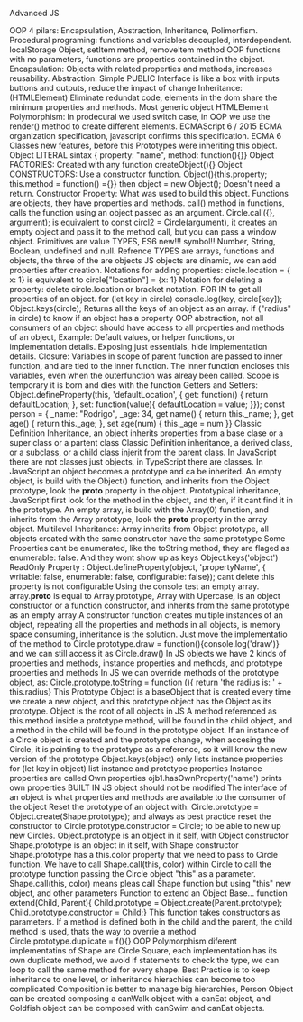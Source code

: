 Advanced JS

OOP 4 pilars: Encapsulation, Abstraction, Inheritance, Polimorfism.
Procedural programing: functions and variables decoupled, interdependent.
localStorage Object, setItem method, removeItem method
OOP functions with no parameters, functions are properties contained in the object.
Encapsulation: Objects with related properties and methods, increases reusability.
Abstraction: Simple PUBLIC Interface is like a box with inputs buttons and outputs, reduce the impact of change
Inheritance: (HTMLElement) Eliminate redundat code, elements in the dom share the minimum properties and methods. Most generic object HTMLElement
Polymorphism: In prodecural we used switch case, in OOP we use the render() method to create different elements.
ECMAScript 6 / 2015 ECMA organization specification, javascript confirms this specification.
ECMA 6 Classes new features, before this Prototypes were inheriting this object.
Object LITERAL sintax { property: "name", method: function(){}}
Object FACTORIES: Created with any function createObject(){}
Object CONSTRUCTORS: Use a constructor function. Object(){this.property; this.method = function() ={}} then object = new Object(); Doesn't need a return.
Constructor Property: What was used to build this object.
Functions are objects, they have properties and methods.
call() method in functions, calls the function using an object passed as an argument. Circle.call({}, argument); is equivalent to const circl2 = Circle(argument), it creates an empty object and pass it to the method call, but you can pass a window object.
Primitives are value TYPES, ES6 new!!! symbol!! Number, String, Boolean, undefined and null.
Refrence TYPES are arrays, functions and objects, the three of the are objects
JS objects are dinamic, we can add properties after creation.
Notations for adding properties: circle.location = { x: 1} is equivalent to circle["location"] = {x: 1}
Notation for deleting a property: delete circle.location or bracket notation.
FOR IN to get all properties of an object. for (let key in circle) console.log(key, circle[key]);
Object.keys(circle); Returns all the keys of an object as an array.
if ("radius" in circle) to know if an object has a property
OOP abstraction, not all consumers of an object should have access to all properties and methods of an object, Example: Default values, or helper functions, or implementation details. Exposing just essentials, hide implementation details.
Closure: Variables in scope of parent function are passed to inner function, and are tied to the inner function. The inner function encloses this variables, even when the outerfunction was alreay been called.
Scope is temporary it is born and dies with the function
Getters and Setters: Object.defineProperty(this, 'defaultLocation', { get: function() { return defaultLocation; }, set: function(value){ defaultLocation = value; }});
const person = { _name: "Rodrigo", _age: 34, get name() { return this._name; }, get age() { return this._age; }, set age(num) { this._age = num }}
Classic Definition Inheritance, an object inherits properties from a base clase or a super class or a partent class
Classic Definition inheritance, a derived class, or a subclass, or a child class injerit from the parent class.
In JavaScript there are not classes just objects, in TypeScript there are classes. In JavaScript an object becomes a prototype and ca be inherited.
An empty object, is build with the Object() function, and inherits from the Object prototype, look the __proto__ property in the object.
Prototypical inheritance, JavaScript first look for the method in the object, and then, if it cant find it in the prototype.
An empty array, is build with the Array(0) function, and inherits from the Array prototype, look the __proto__ property in the array object.
Multilevel Inheritance: Array inherits from Object prototype, all objects created with the same constructor have the same prototype
Some Properties cant be enumerated, like the toString method, they are flaged as enumerable: false. And they wont show up as keys Object.keys('object')
ReadOnly Property : Object.defineProperty(object, 'propertyName', { writable: false, enumerable: false, configurable: false}); cant delete this property is not configurable
Using the console test an empty array. array.__proto__ is equal to Array.prototype, Array with Upercase, is an object constructor or a function constructor, and inherits from the same prototype as an empty array
A constructor function creates multiple instances of an object, repeating all the properties and methods in all objects, is memory space consuming, inheritance is the solution. Just move the implementatio of the method to Circle.prototype.draw = function(){console.log('draw')} and we can still access it as Circle.draw()
In JS objects we have 2 kinds of properties and methods, instance properties and methods, and prototype properties and methods
In JS we can override methods of the prototype object, as: Circle.prototype.toString = function (){ return 'the radius is: ' + this.radius}
This Prototype Object is a baseObject that is created every time we create a new object, and this prototype object has the Object as its prototype. Object is the root of all objects in JS
A method referenced as this.method inside a prototype method, will be found in the child object, and a method in the child will be found in the prototype object.
If an instance of a Circle object is created and the prototype change, when accesing the Circle, it is pointing to the prototype as a reference, so it will know the new version of the prototype
Object.keys(object) only lists instance properties
for (let key in object) list instance and prototype properties
Instance properties are called Own properties
ojb1.hasOwnProperty('name') prints own properties
BUILT IN JS object should not be modified
The interface of an object is what properties and methods are available to the consumer of the object
Reset the prototype of an object with: Circle.prototype = Object.create(Shape.prototype); and always as best practice reset the constructor to Circle.prototype.constructor = Circle; to be able to new up new Circles.
Object.prototype is an object in it self, with Object constructor
Shape.prototype is an object in it self, with Shape constructor
Shape.prototype has a this.color property that we need to pass to Circle function. We have to call Shape.call(this, color) within Circle to call the prototype function passing the Circle object "this" as a parameter.
Shape.call(this, color) means pleas call Shape function but using "this" new object, and other parameters
Function to extend an Object Base... function extend(Child, Parent){ Child.prototype = Object.create(Parent.prototype); Child.prototype.constructor = Child;} This function takes constructors as parameters.
If a method is defined both in the child and the parent, the child method is used, thats the way to overrie a method Circle.prototype.duplicate = f(){}
OOP Polymorphism diferent implementatins of Shape are Circle Square, each implementation has its own duplicate method, we avoid if statements to check the type, we can loop to call the same method for every shape.
Best Practice is to keep inheritance to one level, or inheritance hierachies can become too complicated
Composition is better to manage big hierarchies, Person Object can be created composing a canWalk object with a canEat object, and Goldfish object can be composed with canSwim and canEat objects.
